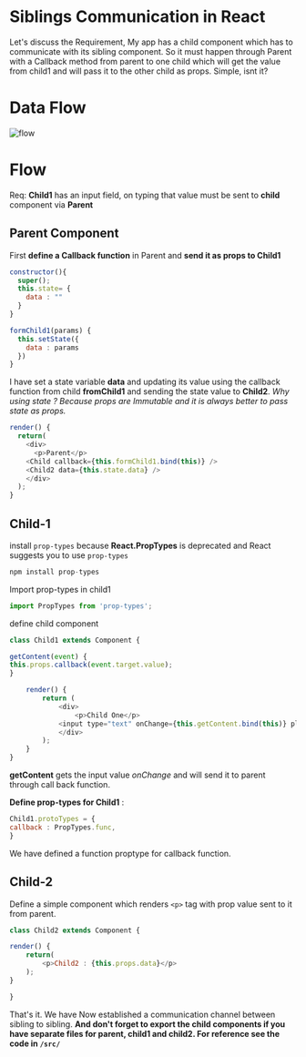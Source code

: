 # Siblings Communication in React

Let's discuss the Requirement, My app has a child component which has to communicate with its sibling component. So it must happen through Parent with a Callback method from parent to one child which will get the value from child1 and will pass it  to the other child as props. Simple, isnt it?

# Data Flow

![flow](https://user-images.githubusercontent.com/10527102/27639498-01ce3946-5c34-11e7-99d7-5c639645ae8a.png)

# Flow
Req: **Child1** has an input field, on typing that value must be sent to **child** component via **Parent**

## Parent Component

First **define a Callback function** in Parent and **send it as props to Child1**

```js
constructor(){
  super();
  this.state= {
    data : ""
  }
}

formChild1(params) {
  this.setState({
    data : params
  })
}

```
I have set a state variable **data** and updating its value using the callback function from child **fromChild1** and sending the state value to **Child2**. 
*Why using state ? Because props are Immutable and it is always better to pass state as props.*

```js
render() {
  return(
    <div>
      <p>Parent</p>
    <Child callback={this.formChild1.bind(this)} />
    <Child2 data={this.state.data} />
    </div>
  );
}

```


## Child-1

install `prop-types` because **React.PropTypes** is deprecated and React suggests you to use `prop-types`

```js
npm install prop-types
```

Import prop-types in child1

```js
import PropTypes from 'prop-types';
```

define child component

```js
class Child1 extends Component {

getContent(event) {
this.props.callback(event.target.value);
}

    render() {
        return (
            <div>
                <p>Child One</p>
            <input type="text" onChange={this.getContent.bind(this)} placeholder="Type Something in Child One"/>
            </div>
        );
    }
}

```
**getContent** gets the input value *onChange* and will send it to parent through call back function.

**Define prop-types for Child1** :

```js
Child1.protoTypes = {
callback : PropTypes.func,
}
```
We have defined a function proptype for callback function.

## Child-2

Define a simple component which renders `<p>` tag with prop value sent to it from parent.

```js
class Child2 extends Component {

render() {
    return(
        <p>Child2 : {this.props.data}</p>
    );
}

}
```

That's it. We have Now established a communication channel between sibling to sibling. 
**And don't forget to export the child components if you have separate files for parent, child1 and child2. For reference see the code in `/src/`**




